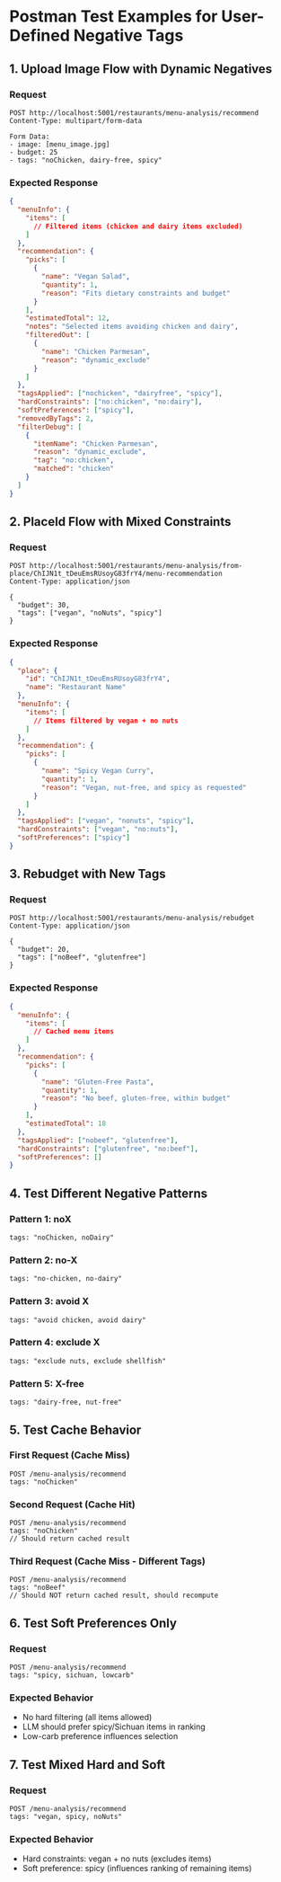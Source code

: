 # Postman Test Examples for User-Defined Negative Tags

## 1. Upload Image Flow with Dynamic Negatives

### Request

```
POST http://localhost:5001/restaurants/menu-analysis/recommend
Content-Type: multipart/form-data

Form Data:
- image: [menu_image.jpg]
- budget: 25
- tags: "noChicken, dairy-free, spicy"
```

### Expected Response

```json
{
  "menuInfo": {
    "items": [
      // Filtered items (chicken and dairy items excluded)
    ]
  },
  "recommendation": {
    "picks": [
      {
        "name": "Vegan Salad",
        "quantity": 1,
        "reason": "Fits dietary constraints and budget"
      }
    ],
    "estimatedTotal": 12,
    "notes": "Selected items avoiding chicken and dairy",
    "filteredOut": [
      {
        "name": "Chicken Parmesan",
        "reason": "dynamic_exclude"
      }
    ]
  },
  "tagsApplied": ["nochicken", "dairyfree", "spicy"],
  "hardConstraints": ["no:chicken", "no:dairy"],
  "softPreferences": ["spicy"],
  "removedByTags": 2,
  "filterDebug": [
    {
      "itemName": "Chicken Parmesan",
      "reason": "dynamic_exclude",
      "tag": "no:chicken",
      "matched": "chicken"
    }
  ]
}
```

## 2. PlaceId Flow with Mixed Constraints

### Request

```
POST http://localhost:5001/restaurants/menu-analysis/from-place/ChIJN1t_tDeuEmsRUsoyG83frY4/menu-recommendation
Content-Type: application/json

{
  "budget": 30,
  "tags": ["vegan", "noNuts", "spicy"]
}
```

### Expected Response

```json
{
  "place": {
    "id": "ChIJN1t_tDeuEmsRUsoyG83frY4",
    "name": "Restaurant Name"
  },
  "menuInfo": {
    "items": [
      // Items filtered by vegan + no nuts
    ]
  },
  "recommendation": {
    "picks": [
      {
        "name": "Spicy Vegan Curry",
        "quantity": 1,
        "reason": "Vegan, nut-free, and spicy as requested"
      }
    ]
  },
  "tagsApplied": ["vegan", "nonuts", "spicy"],
  "hardConstraints": ["vegan", "no:nuts"],
  "softPreferences": ["spicy"]
}
```

## 3. Rebudget with New Tags

### Request

```
POST http://localhost:5001/restaurants/menu-analysis/rebudget
Content-Type: application/json

{
  "budget": 20,
  "tags": ["noBeef", "glutenfree"]
}
```

### Expected Response

```json
{
  "menuInfo": {
    "items": [
      // Cached menu items
    ]
  },
  "recommendation": {
    "picks": [
      {
        "name": "Gluten-Free Pasta",
        "quantity": 1,
        "reason": "No beef, gluten-free, within budget"
      }
    ],
    "estimatedTotal": 18
  },
  "tagsApplied": ["nobeef", "glutenfree"],
  "hardConstraints": ["glutenfree", "no:beef"],
  "softPreferences": []
}
```

## 4. Test Different Negative Patterns

### Pattern 1: noX

```
tags: "noChicken, noDairy"
```

### Pattern 2: no-X

```
tags: "no-chicken, no-dairy"
```

### Pattern 3: avoid X

```
tags: "avoid chicken, avoid dairy"
```

### Pattern 4: exclude X

```
tags: "exclude nuts, exclude shellfish"
```

### Pattern 5: X-free

```
tags: "dairy-free, nut-free"
```

## 5. Test Cache Behavior

### First Request (Cache Miss)

```
POST /menu-analysis/recommend
tags: "noChicken"
```

### Second Request (Cache Hit)

```
POST /menu-analysis/recommend
tags: "noChicken"
// Should return cached result
```

### Third Request (Cache Miss - Different Tags)

```
POST /menu-analysis/recommend
tags: "noBeef"
// Should NOT return cached result, should recompute
```

## 6. Test Soft Preferences Only

### Request

```
POST /menu-analysis/recommend
tags: "spicy, sichuan, lowcarb"
```

### Expected Behavior

- No hard filtering (all items allowed)
- LLM should prefer spicy/Sichuan items in ranking
- Low-carb preference influences selection

## 7. Test Mixed Hard and Soft

### Request

```
POST /menu-analysis/recommend
tags: "vegan, spicy, noNuts"
```

### Expected Behavior

- Hard constraints: vegan + no nuts (excludes items)
- Soft preference: spicy (influences ranking of remaining items)
